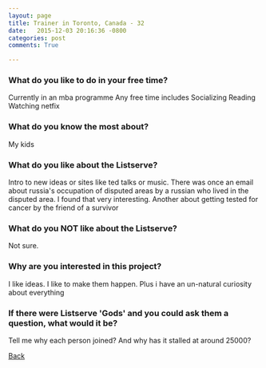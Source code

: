 ```yaml
---
layout: page
title: Trainer in Toronto, Canada - 32
date:   2015-12-03 20:16:36 -0800
categories: post
comments: True

---
```


### What do you like to do in your free time?
<p>Currently in an mba programme
Any free time includes 
Socializing
Reading 
Watching netfix</p>

### What do you know the most about?
<p>My kids</p>

### What do you like about the Listserve?
<p>Intro to new ideas or sites like ted talks or music. 
There was once an email about russia's occupation of disputed areas by a russian who lived in the disputed area. I found that very interesting. 
Another about getting tested for cancer by the friend of a survivor</p>

### What do you NOT like about the Listserve?
<p>Not sure. </p>

### Why are you interested in this project?
<p>I like ideas. I like to make them happen. Plus i have an un-natural curiosity about everything</p>

### If there were Listserve 'Gods' and you could ask them a question, what would it be?
<p>Tell me why each person joined? And why has it stalled at around 25000? </p>

[Back][1]

[1]: /home/responders/all